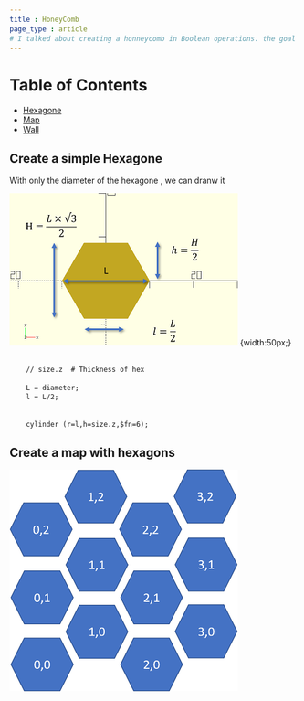```yaml
--- 
title : HoneyComb
page_type : article
# I talked about creating a honneycomb in Boolean operations. the goal is to build with 3D printer many objet as box to save material 
---
```



Table of Contents
=================
* [Hexagone](#hex)
* [Map](#map)
* [Wall](#map)


## Create a simple Hexagone <a name="hex"></a>

With only the diameter of the hexagone , we can dranw it 

![image](images/hex.png) {width:50px;}


``` OPENSCAD
    
    // size.z  # Thickness of hex

    L = diameter;
    l = L/2;
 

    cylinder (r=l,h=size.z,$fn=6);
``` 

## Create a map with hexagons 


![image](images/map.png)




